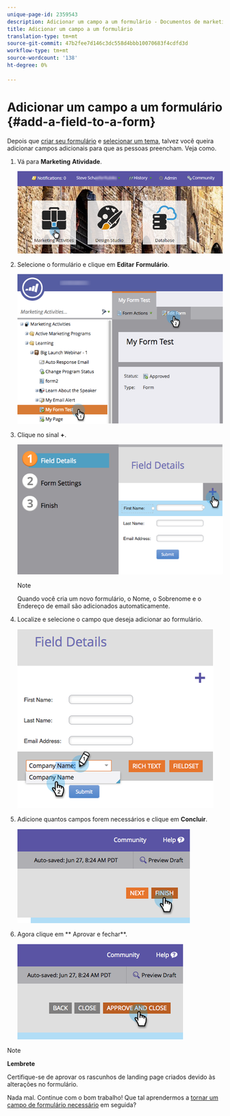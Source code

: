 ```yaml
---
unique-page-id: 2359543
description: Adicionar um campo a um formulário - Documentos de marketing - Documentação do produto
title: Adicionar um campo a um formulário
translation-type: tm+mt
source-git-commit: 47b2fee7d146c3dc558d4bbb10070683f4cdfd3d
workflow-type: tm+mt
source-wordcount: '138'
ht-degree: 0%

---
```



# Adicionar um campo a um formulário {#add-a-field-to-a-form}

Depois que [criar seu formulário](create-a-form.md) e [selecionar um tema](select-a-form-theme.md), talvez você queira adicionar campos adicionais para que as pessoas preencham. Veja como.

1. Vá para **Marketing** **Atividade**.

   ![](assets/login-marketing-activities-2.png)

1. Selecione o formulário e clique em **Editar** **Formulário**.

   ![](assets/editform-1.png)

1. Clique no sinal **+**.

   ![](assets/image2014-9-15-17-18-17.png)

   >[!NOTE]
   >
   >Quando você cria um novo formulário, o Nome, o Sobrenome e o Endereço de email são adicionados automaticamente.

1. Localize e selecione o campo que deseja adicionar ao formulário.

   ![](assets/image2014-9-15-17-3a18-3a26.png)

1. Adicione quantos campos forem necessários e clique em **Concluir**.

   ![](assets/image2014-9-15-17-3a18-3a35.png)

1. Agora clique em ** Aprovar e fechar**.

   ![](assets/image2014-9-15-17-3a18-3a43.png)

>[!NOTE]
>
>**Lembrete**
>
>Certifique-se de aprovar os rascunhos de landing page criados devido às alterações no formulário.

Nada mal. Continue com o bom trabalho! Que tal aprendermos a [tornar um campo de formulário necessário](make-a-form-field-required.md) em seguida?